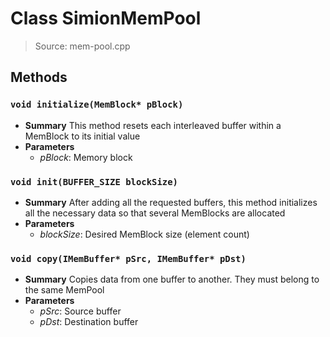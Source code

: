# Class SimionMemPool
> Source: mem-pool.cpp
## Methods
### ``void initialize(MemBlock* pBlock)``
* **Summary**
  This method resets each interleaved buffer within a MemBlock to its initial value
* **Parameters**
  * _pBlock_: Memory block
### ``void init(BUFFER_SIZE blockSize)``
* **Summary**
  After adding all the requested buffers, this method initializes all the necessary data so that several MemBlocks are allocated
* **Parameters**
  * _blockSize_: Desired MemBlock size (element count)
### ``void copy(IMemBuffer* pSrc, IMemBuffer* pDst)``
* **Summary**
  Copies data from one buffer to another. They must belong to the same MemPool
* **Parameters**
  * _pSrc_: Source buffer
  * _pDst_: Destination buffer
